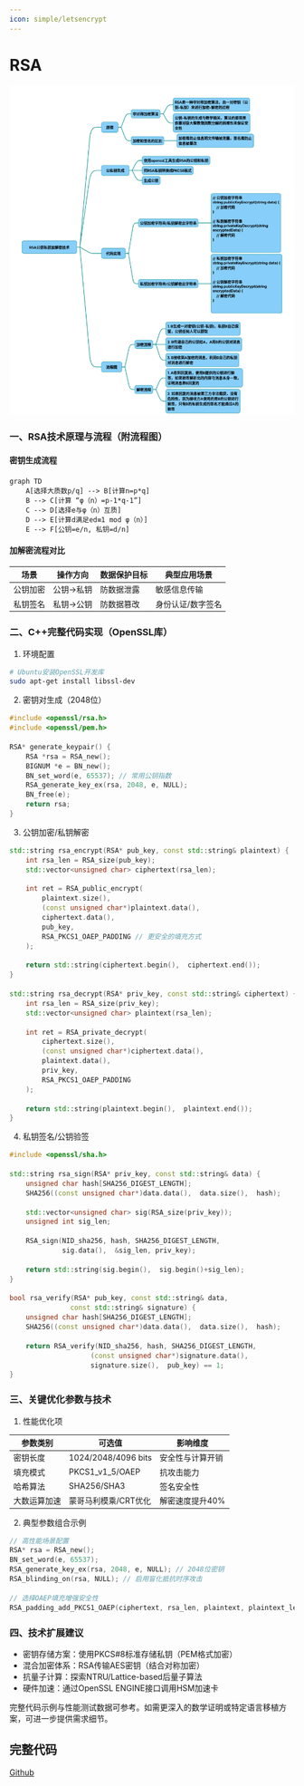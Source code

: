 ```yaml
---
icon: simple/letsencrypt
---
```


# RSA

![](../../img/rsa.png)

### 一、RSA技术原理与流程（附流程图）
#### 密钥生成流程

~~~mermaid
graph TD
    A[选择大质数p/q] --> B[计算n=p*q]
    B --> C[计算 “φ（n）=p-1*q-1”]
    C --> D[选择e与φ（n）互质]
    D --> E[计算d满足ed≡1 mod φ（n）]
    E --> F[公钥=e/n, 私钥=d/n]
~~~
#### 加解密流程对比

|场景|	操作方向|	数据保护目标|	典型应用场景|
|-|-|-|-|
|公钥加密|	公钥→私钥|	防数据泄露|	敏感信息传输|
|私钥签名|	私钥→公钥|	防数据篡改|	身份认证/数字签名|

### 二、C++完整代码实现（OpenSSL库）
1. 环境配置
~~~bash
# Ubuntu安装OpenSSL开发库
sudo apt-get install libssl-dev 
~~~
2. 密钥对生成（2048位）
~~~cpp
#include <openssl/rsa.h>
#include <openssl/pem.h>
 
RSA* generate_keypair() {
    RSA *rsa = RSA_new();
    BIGNUM *e = BN_new();
    BN_set_word(e, 65537); // 常用公钥指数 
    RSA_generate_key_ex(rsa, 2048, e, NULL);
    BN_free(e);
    return rsa;
}
~~~
3. 公钥加密/私钥解密
~~~cpp
std::string rsa_encrypt(RSA* pub_key, const std::string& plaintext) {
    int rsa_len = RSA_size(pub_key);
    std::vector<unsigned char> ciphertext(rsa_len);
    
    int ret = RSA_public_encrypt(
        plaintext.size(),  
        (const unsigned char*)plaintext.data(), 
        ciphertext.data(), 
        pub_key,
        RSA_PKCS1_OAEP_PADDING // 更安全的填充方式 
    );
    
    return std::string(ciphertext.begin(),  ciphertext.end()); 
}
 
std::string rsa_decrypt(RSA* priv_key, const std::string& ciphertext) {
    int rsa_len = RSA_size(priv_key);
    std::vector<unsigned char> plaintext(rsa_len);
    
    int ret = RSA_private_decrypt(
        ciphertext.size(), 
        (const unsigned char*)ciphertext.data(), 
        plaintext.data(), 
        priv_key,
        RSA_PKCS1_OAEP_PADDING 
    );
    
    return std::string(plaintext.begin(),  plaintext.end()); 
}
~~~
4. 私钥签名/公钥验签
~~~cpp
#include <openssl/sha.h>
 
std::string rsa_sign(RSA* priv_key, const std::string& data) {
    unsigned char hash[SHA256_DIGEST_LENGTH];
    SHA256((const unsigned char*)data.data(),  data.size(),  hash);
    
    std::vector<unsigned char> sig(RSA_size(priv_key));
    unsigned int sig_len;
    
    RSA_sign(NID_sha256, hash, SHA256_DIGEST_LENGTH, 
             sig.data(),  &sig_len, priv_key);
    
    return std::string(sig.begin(),  sig.begin()+sig_len); 
}
 
bool rsa_verify(RSA* pub_key, const std::string& data, 
               const std::string& signature) {
    unsigned char hash[SHA256_DIGEST_LENGTH];
    SHA256((const unsigned char*)data.data(),  data.size(),  hash);
    
    return RSA_verify(NID_sha256, hash, SHA256_DIGEST_LENGTH,
                    (const unsigned char*)signature.data(), 
                    signature.size(),  pub_key) == 1;
}
~~~
### 三、关键优化参数与技术
1. 性能优化项

|参数类别|	可选值|	影响维度|
|-|-|-|
|密钥长度|	1024/2048/4096 bits|	安全性与计算开销|
|填充模式|	PKCS1_v1_5/OAEP|	抗攻击能力|
|哈希算法|	SHA256/SHA3	|签名安全性|
|大数运算加速|	蒙哥马利模乘/CRT优化|	解密速度提升40%|

2. 典型参数组合示例
~~~cpp
// 高性能场景配置 
RSA* rsa = RSA_new();
BN_set_word(e, 65537); 
RSA_generate_key_ex(rsa, 2048, e, NULL); // 2048位密钥 
RSA_blinding_on(rsa, NULL); // 启用盲化抵抗时序攻击 
 
// 选择OAEP填充增强安全性 
RSA_padding_add_PKCS1_OAEP(ciphertext, rsa_len, plaintext, plaintext_len, NULL, 0);
~~~
### 四、技术扩展建议
* 密钥存储方案：使用PKCS#8标准存储私钥（PEM格式加密）
* 混合加密体系：RSA传输AES密钥（结合对称加密）
* 抗量子计算：探索NTRU/Lattice-based后量子算法
* 硬件加速：通过OpenSSL ENGINE接口调用HSM加速卡

完整代码示例与性能测试数据可参考。如需更深入的数学证明或特定语言移植方案，可进一步提供需求细节。

## 完整代码
[Github](https://github.com/zhengtianzuo/zhengtianzuo.github.io/tree/master/code/019-RSA)
